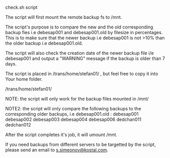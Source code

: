 check.sh script

The script will first mount the remote backup fs to /mnt.

The script's purpose is to compare the new and the old corresponding backup fies i.e debesap001 and debesap001.old by filesize in percentages.
This is to make sure that the newer backup i.e debesap001 is not >10% than the older backup i.e debesap001.old.

The script will also check the creation date of the newer backup file i/e debesap001 and output a "WARNING" message if the backup is older than 7 days.

The script is placed in /trans/home/stefan01/ , but feel free to copy it into Your home folder.

/trans/home/stefan01/

NOTE: the script will only work for the backup files mounted in /mnt/

NOTE2: the script will only compare the following backups to the corresponding older backups, i.e debesap001.old : 
debesap001
debesap002
debesap003
debesap004
debesap006
dedchan011
dedchan012

After the script completes it's job, it will umount /mnt.

If you need backups from different servers to be targetted by the script, please send an email to s.simeonov@kostal.com.

